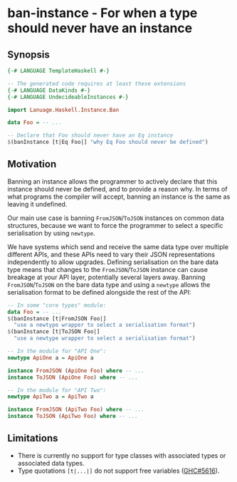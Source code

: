 # ban-instance - For when a type should never have an instance

## Synopsis

```haskell
{-# LANGUAGE TemplateHaskell #-}

-- The generated code requires at least these extensions
{-# LANGUAGE DataKinds #-}
{-# LANGUAGE UndecideableInstances #-}

import Lanuage.Haskell.Instance.Ban

data Foo = -- ...

-- Declare that Foo should never have an Eq instance
$(banInstance [t|Eq Foo|] "why Eq Foo should never be defined")
```

## Motivation

Banning an instance allows the programmer to actively declare that
this instance should never be defined, and to provide a reason why. In
terms of what programs the compiler will accept, banning an instance
is the same as leaving it undefined.

Our main use case is banning `FromJSON`/`ToJSON` instances on common
data structures, because we want to force the programmer to select a
specific serialisation by using `newtype`.

We have systems which send and receive the same data type over
multiple different APIs, and these APIs need to vary their JSON
representations independently to allow upgrades. Defining
serialisation on the bare data type means that changes to the
`FromJSON`/`ToJSON` instance can cause breakage at your API layer,
potentially several layers away. Banning `FromJSON`/`ToJSON` on the
bare data type and using a `newtype` allows the serialisation format
to be defined alongside the rest of the API:

```haskell
-- In some "core types" module:
data Foo = -- ...
$(banInstance [t|FromJSON Foo|]
  "use a newtype wrapper to select a serialisation format")
$(banInstance [t|ToJSON Foo|]
  "use a newtype wrapper to select a serialisation format")

-- In the module for "API One":
newtype ApiOne a = ApiOne a

instance FromJSON (ApiOne Foo) where -- ...
instance ToJSON (ApiOne Foo) where -- ...

-- In the module for "API Two":
newtype ApiTwo a = ApiTwo a

instance FromJSON (ApiTwo Foo) where -- ...
instance ToJSON (ApiTwo Foo) where -- ...
```

## Limitations

* There is currently no support for type classes with associated types
  or associated data types.
* Type quotations `[t|...|]` do not support free variables
  ([GHC#5616](https://ghc.haskell.org/trac/ghc/ticket/5616)).

